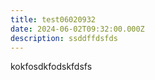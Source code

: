 ```yaml
---
title: test06020932
date: 2024-06-02T09:32:00.000Z
description: ssddffdsfds
---
```

kokfosdkfodskfdsfs
